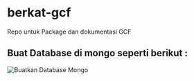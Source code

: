 # berkat-gcf
Repo untuk Package dan dokumentasi GCF


## Buat Database di mongo seperti berikut :

![Buatkan Database Mongo](https://64.media.tumblr.com/07a0c3cfbd833435614c9ead190e5361/3235371981e19965-c3/s1280x1920/e103800051f6b378065c1f0013fbf79e23874d81.pnj)
